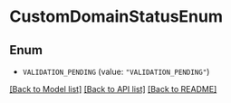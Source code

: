 # CustomDomainStatusEnum

## Enum


* `VALIDATION_PENDING` (value: `"VALIDATION_PENDING"`)


[[Back to Model list]](../README.md#documentation-for-models) [[Back to API list]](../README.md#documentation-for-api-endpoints) [[Back to README]](../README.md)


